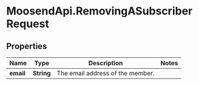 # MoosendApi.RemovingASubscriberRequest

## Properties
Name | Type | Description | Notes
------------ | ------------- | ------------- | -------------
**email** | **String** | The email address of the member. | 


